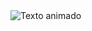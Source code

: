 <img src="https://readme-typing-svg.demolab.com/?font=Iosevka&size=22&pause=1000&color=9D7CD8&center=true&vCenter=true&width=435&lines=AAmante%20del%20hacking%20web%20y%20entusiasta%20del%20pentesting" alt="Texto animado" class="titulo">






